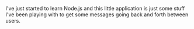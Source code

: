 I've just started to learn Node.js and this little application
is just some stuff I've been playing with to get some
messages going back and forth between users.